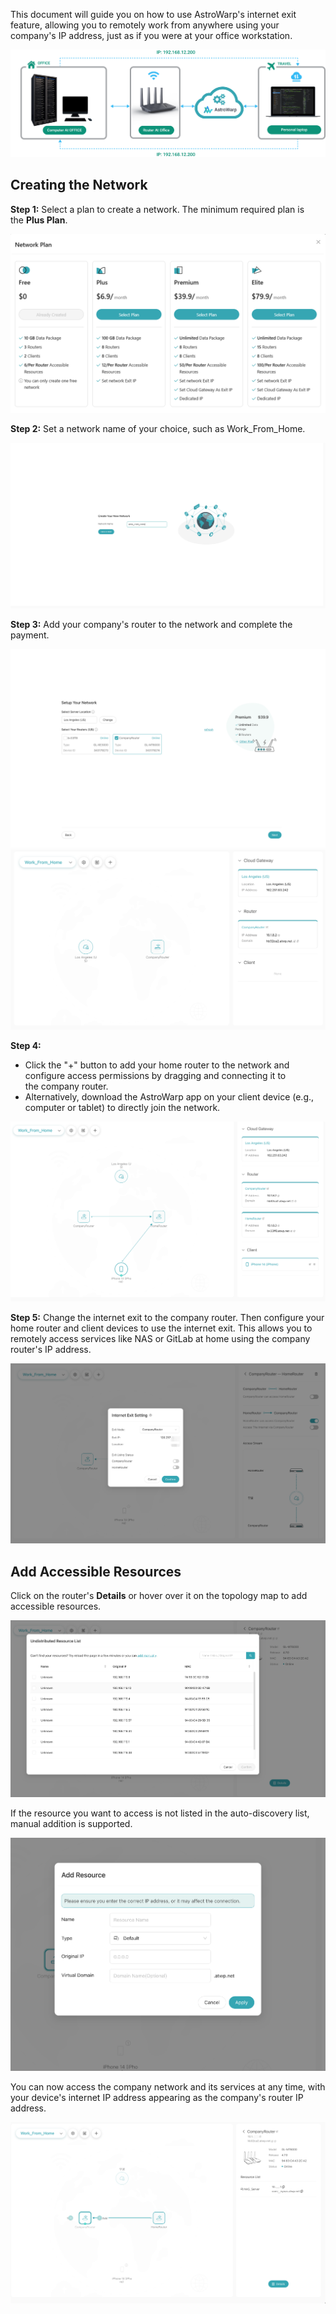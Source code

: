  This document will guide you on how to use AstroWarp's internet exit feature, allowing you to remotely work from anywhere using your company's IP address, just as if you were at your office workstation.

![](../images/tutorials/work_from_home/1.png)


## **Creating the Network**

**Step 1:** Select a plan to create a network. The minimum required plan is the **Plus Plan**.

![](../images/tutorials/work_from_home/2.png)

**Step 2:** Set a network name of your choice, such as Work_From_Home.

![](../images/tutorials/work_from_home/3.png)

**Step 3:** Add your company's router to the network and complete the payment.

![](../images/tutorials/work_from_home/4.png)
![](../images/tutorials/work_from_home/5.png)

**Step 4:** 

 * Click the "+" button to add your home router to the network and configure access permissions by dragging and connecting it to the company router.
 * Alternatively, download the AstroWarp app on your client device (e.g., computer or tablet) to directly join the network.



![](../images/tutorials/work_from_home/6.png)

**Step 5:** Change the internet exit to the company router. Then configure your home router and client devices to use the internet exit. This allows you to remotely access services like NAS or GitLab at home using the company router's IP address.

![](../images/tutorials/work_from_home/7.png)

## **Add Accessible Resources**

<!-- **Step 6:** Click the plus sign next to Office1 and Office 2, select the devices you wish to access mutually, and confirm. -->

Click on the router's **Details** or hover over it on the topology map to add accessible resources.

![](../images/tutorials/work_from_home/8.png)

If the resource you want to access is not listed in the auto-discovery list, manual addition is supported.

![](../images/tutorials/work_from_home/9.png)

You can now access the company network and its services at any time, with your device's internet IP address appearing as the company's router IP address.

![](../images/tutorials/work_from_home/10.png)

